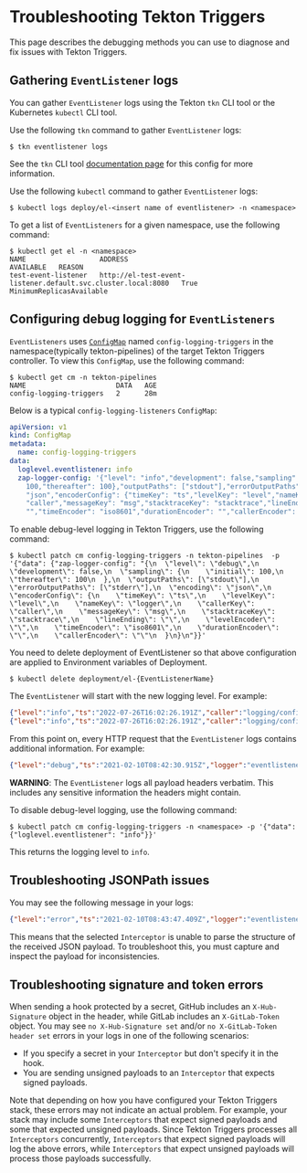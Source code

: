 <!--
---
linkTitle: "Troubleshooting"
---
-->
# Troubleshooting Tekton Triggers

This page describes the debugging methods you can use to diagnose and fix issues with Tekton Triggers.

## Gathering `EventListener` logs

You can gather `EventListener` logs using the Tekton `tkn` CLI tool or the Kubernetes `kubectl` CLI tool.

Use the following `tkn` command to gather `EventListener` logs:

```shell
$ tkn eventlistener logs
```
See the `tkn` CLI tool [documentation page](https://github.com/tektoncd/cli/blob/main/docs/cmd/tkn_eventlistener_logs.md) for this config for more information.

Use the following `kubectl` command to gather `EventListener` logs:

```shell
$ kubectl logs deploy/el-<insert name of eventlistener> -n <namespace>
```

To get a list of `EventListeners` for a given namespace, use the following command:

```shell
$ kubectl get el -n <namespace>
NAME                  ADDRESS                                                        AVAILABLE   REASON
test-event-listener   http://el-test-event-listener.default.svc.cluster.local:8080   True        MinimumReplicasAvailable
```

## Configuring debug logging for `EventListeners`

`EventListeners` uses [`ConfigMap`](https://kubernetes.io/docs/concepts/configuration/configmap/) named `config-logging-triggers`
in the namespace(typically tekton-pipelines) of the target Tekton Triggers controller. To view this `ConfigMap`, use the following command: 

```shell
$ kubectl get cm -n tekton-pipelines
NAME                      DATA   AGE
config-logging-triggers   2      28m
```

Below is a typical `config-logging-listeners` `ConfigMap`:

```yaml
apiVersion: v1
kind: ConfigMap
metadata:
  name: config-logging-triggers
data:
  loglevel.eventlistener: info
  zap-logger-config: '{"level": "info","development": false,"sampling": {"initial":
    100,"thereafter": 100},"outputPaths": ["stdout"],"errorOutputPaths": ["stderr"],"encoding":
    "json","encoderConfig": {"timeKey": "ts","levelKey": "level","nameKey": "logger","callerKey":
    "caller","messageKey": "msg","stacktraceKey": "stacktrace","lineEnding": "","levelEncoder":
    "","timeEncoder": "iso8601","durationEncoder": "","callerEncoder": ""}}'
```

To enable debug-level logging in Tekton Triggers, use the following command:

```shell
$ kubectl patch cm config-logging-triggers -n tekton-pipelines  -p '{"data": {"zap-logger-config": "{\n  \"level\": \"debug\",\n  \"development\": false,\n  \"sampling\": {\n    \"initial\": 100,\n    \"thereafter\": 100\n  },\n  \"outputPaths\": [\"stdout\"],\n  \"errorOutputPaths\": [\"stderr\"],\n  \"encoding\": \"json\",\n  \"encoderConfig\": {\n    \"timeKey\": \"ts\",\n    \"levelKey\": \"level\",\n    \"nameKey\": \"logger\",\n    \"callerKey\": \"caller\",\n    \"messageKey\": \"msg\",\n    \"stacktraceKey\": \"stacktrace\",\n    \"lineEnding\": \"\",\n    \"levelEncoder\": \"\",\n    \"timeEncoder\": \"iso8601\",\n    \"durationEncoder\": \"\",\n    \"callerEncoder\": \"\"\n  }\n}\n"}}'
```

You need to delete deployment of EventListener so that above configuration are applied to Environment variables of Deployment.
```shell
$ kubectl delete deployment/el-{EventListenerName}
```

The `EventListener` will start with the new logging level. For example:

```json
{"level":"info","ts":"2022-07-26T16:02:26.191Z","caller":"logging/config.go:116","msg":"Successfully created the logger."}
{"level":"info","ts":"2022-07-26T16:02:26.191Z","caller":"logging/config.go:117","msg":"Logging level set to: debug"}
```

From this point on, every HTTP request that the `EventListener` logs contains additional information. For example: 

```json
{"level":"debug","ts":"2021-02-10T08:42:30.915Z","logger":"eventlistener","caller":"sink/sink.go:93","msg":"EventListener: demo-event-listener in Namespace: default handling event (EventID: 9x4mb) with path /testing, payload: {\"testing\": \"value\"} and header: map[Accept:[*/*] Content-Length:[20] Content-Type:[application/x-www-form-urlencoded] User-Agent:[curl/7.61.1] X-Auth:[testing]]","knative.dev/controller":"eventlistener","/triggers-eventid":"9x4mb","logging.googleapis.com/labels":{},"logging.googleapis.com/sourceLocation":{"file":"github.com/tektoncd/triggers/pkg/sink/sink.go","line":"93","function":"github.com/tektoncd/triggers/pkg/sink.Sink.HandleEvent"}}
```

**WARNING**: The `EventListener` logs all payload headers verbatim. This includes any sensitive information the headers might contain.

To disable debug-level logging, use the following command:

```shell
$ kubectl patch cm config-logging-triggers -n <namespace> -p '{"data": {"loglevel.eventlistener": "info"}}'
```

This returns the logging level to `info`.

## Troubleshooting JSONPath issues

You may see the following message in your logs:

```json
{"level":"error","ts":"2021-02-10T08:43:47.409Z","logger":"eventlistener","caller":"sink/sink.go:230","msg":"failed to ApplyEventValuesToParams: failed to replace JSONPath value for param message: $(body.message): message is not found","knative.dev/controller":"eventlistener","/triggers-eventid":"c8f88","/trigger":"demo-trigger","logging.googleapis.com/labels":{},"logging.googleapis.com/sourceLocation":{"file":"github.com/tektoncd/triggers/pkg/sink/sink.go","line":"230","function":"github.com/tektoncd/triggers/pkg/sink.Sink.processTrigger"},"stacktrace":"github.com/tektoncd/triggers/pkg/sink.Sink.processTrigger\n\tgithub.com/tektoncd/triggers/pkg/sink/sink.go:230\ngithub.com/tektoncd/triggers/pkg/sink.Sink.HandleEvent.func1\n\tgithub.com/tektoncd/triggers/pkg/sink/sink.go:125"}
```

This means that the selected `Interceptor` is unable to parse the structure of the received JSON payload. To troubleshoot this, you must capture and inspect the payload for inconsistencies.

## Troubleshooting signature and token errors

When sending a hook protected by a secret, GitHub includes an `X-Hub-Signature` object in the header, while GitLab includes an `X-GitLab-Token` object.
You may see `no X-Hub-Signature set` and/or `no X-GitLab-Token header set` errors in your logs in one of the following scenarios:

*  If you specify a secret in your `Interceptor` but don't specify it in the hook.
*  You are sending unsigned payloads to an `Interceptor` that expects signed payloads.

Note that depending on how you have configured your Tekton Triggers stack, these errors may not indicate an actual problem. For example, your stack may
include some `Interceptors` that expect signed payloads and some that expected unsigned payloads. Since Tekton Triggers processes all `Interceptors`
concurrently, `Interceptors` that expect signed payloads will log the above errors, while `Interceptors` that expect unsigned payloads will process
those payloads successfully.
